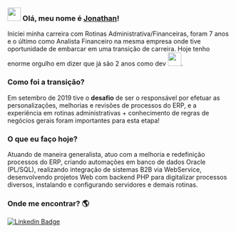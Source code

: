 ### <img src="https://media.giphy.com/media/hvRJCLFzcasrR4ia7z/giphy.gif" width="30px"> Olá, meu nome é  [Jonathan](https://www.linkedin.com/in/jcdomingues/)!

Iniciei minha carreira com Rotinas Administrativa/Financeiras, foram 7 anos e o último como Analista Financeiro na mesma empresa onde tive oportunidade de embarcar em uma transição de carreira. 
Hoje tenho enorme orgulho em dizer que já são 2 anos como dev <img src="https://cdn.dribbble.com/users/2190368/screenshots/4369463/rocket-animated-icons.gif" width="30px">.

### Como foi a transição?

Em setembro de 2019 tive o <b>desafio</b> de ser o responsável por efetuar as personalizações, melhorias e revisões de processos do ERP, e a experiência em rotinas administrativas + conhecimento de regras de negócios gerais foram importantes para esta etapa! 

### O que eu faço hoje?

Atuando de maneira generalista, atuo com a melhoria e redefinição processos do ERP, criando automações em banco de dados Oracle (PL/SQL), realizando integração de sistemas B2B via WebService, desenvolvendo projetos Web com backend PHP para digitalizar processos diversos, instalando e configurando servidores e demais rotinas. 



### Onde me encontrar? 🌎

[![Linkedin Badge](https://img.shields.io/badge/-LinkedIn-blue?style=flat-square&logo=Linkedin&logoColor=white&link=https://www.linkedin.com/in/harshkumarkhatri/)](https://www.linkedin.com/in/jcdomingues/) 

